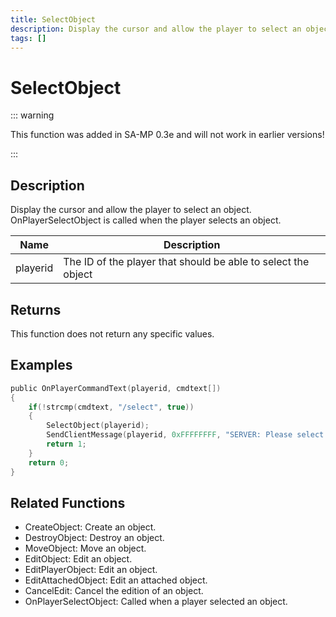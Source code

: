 ```yaml
---
title: SelectObject
description: Display the cursor and allow the player to select an object.
tags: []
---
```


# SelectObject

<TagLinks />

::: warning

This function was added in SA-MP 0.3e and will not work in earlier versions!

:::

## Description

Display the cursor and allow the player to select an object. OnPlayerSelectObject is called when the player selects an object.


| Name | Description |
|------|-------------|
|playerid | The ID of the player that should be able to select the object|


## Returns

This function does not return any specific values.


## Examples


```c
public OnPlayerCommandText(playerid, cmdtext[])
{
    if(!strcmp(cmdtext, "/select", true))
    {
        SelectObject(playerid);
        SendClientMessage(playerid, 0xFFFFFFFF, "SERVER: Please select the object you'd like to edit!");
        return 1;
    }
    return 0;
}
```


## Related Functions


-  CreateObject: Create an object.
-  DestroyObject: Destroy an object.
-  MoveObject: Move an object.
-  EditObject: Edit an object.
-  EditPlayerObject: Edit an object.
-  EditAttachedObject: Edit an attached object.
-  CancelEdit: Cancel the edition of an object.
-  OnPlayerSelectObject: Called when a player selected an object.